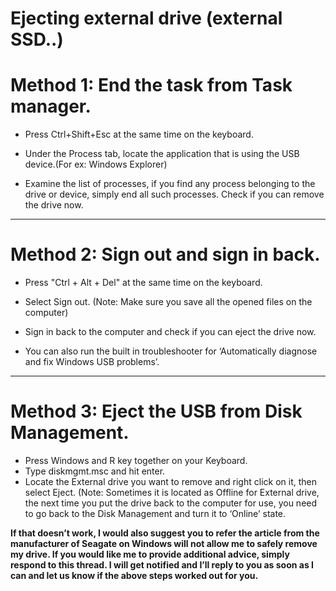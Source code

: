 # Ejecting external drive (external SSD..)

# Method 1: End the task from Task manager.

+ Press Ctrl+Shift+Esc at the same time on the keyboard.

+ Under the Process tab, locate the application that is using the USB device.(For ex: Windows Explorer)

+ Examine the list of processes, if you find any process belonging to the drive or device, simply end all such processes. Check if you can remove the drive now. 

---
# Method 2: Sign out and sign in back.

+ Press "Ctrl + Alt + Del" at the same time on the keyboard.

+ Select Sign out. (Note: Make sure you save all the opened files on the computer)

+ Sign in back to the computer and check if you can eject the drive now.

+ You can also run the built in troubleshooter for ‘Automatically diagnose and fix Windows USB problems’.

---
# Method 3: Eject the USB from Disk Management.

+ Press Windows and R key together on your Keyboard.
+ Type diskmgmt.msc and hit enter.
+ Locate the External drive you want to remove and right click on it, then select Eject. (Note: Sometimes it is located as Offline for External drive, the next time you put the drive back to the computer for use, you need to go back to the Disk Management and turn it to ‘Online’ state.

**If that doesn’t work, I would also suggest you to refer the article from the manufacturer of Seagate on Windows will not allow me to safely remove my drive. If you would like me to provide additional advice, simply respond to this thread. I will get notified and I’ll reply to you as soon as I can and let us know if the above steps worked out for you.**

